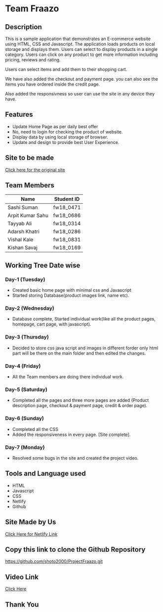 # Team Fraazo

## Description

This is a sample application that demonstrates an E-commerce website using HTML, CSS and Javascript. 
The application loads products on local storage and  displays them. Users can select to display products 
in a single category. Users can click on any product to get more information including pricing, reviews and rating.

Users can select items and add them to their shopping cart.

We have also added the checkout and payment page. you can also see the items you have ordered inside the credit page.

Also added the responsivness so user can use the site in any device they have.

## Features

- Update Home Page as per daily best offer
- No, need to login for checking the product of website.
- Display data by using local storage of browser.
- Update and design to provide best User Experience.

## Site to be made
[Click here for the original site](https://fraazo.com/)

## Team Members
| Name             | Student ID |
|------------------|------------|
| Sashi Suman      | fw18_0471  |	
| Arpit Kumar Sahu | fw18_0686  |	
| Tayyab Ali       | fw18_0314  |	
| Adarsh Khatri    | fw18_0286  |	
| Vishal Kale      | fw18_0831  |	
| Kishan Savaj     | fw18_0169  |	

## Working Tree Date wise

### Day-1 (Tuesday)
- Created basic home page with minimal css and Javascript
- Started storing Database(product images link, name etc).

### Day-2 (Wednesday)
- Database complete, Started individual work(like all the product pages, homepage, cart page, with javascript).

### Day-3 (Thursday)
- Decided to store css java script and images in different forder only html part will be there on the main folder and then edited the changes.

### Day-4 (Friday)
- All the Team members are doing there individual work.

### Day-5 (Saturday)
- Completed all the pages and three more pages are added (Product description page, checkout & payment page, credit & order page).

### Day-6 (Sunday)
- Completed all the CSS
- Added the responsiveness in every page. [Site complete].

### Day-7 (Monday)
- Resolved some bugs in the site and created the project video.

## Tools and Language used
- HTML
- Javascript
- CSS
- Netlify
- Github

## Site Made by Us
[Click Here for Netlify Link](https://fraazoselling.netlify.app/)

## Copy this link to clone the Github Repository
https://github.com/shoto2000/ProjectFraazo.git

## Video Link
[Click Here](https://drive.google.com/drive/folders/1Ihm6brEftOFmsGG2G_ooWRCboXAnnxr5?usp=sharing)
## Thank You



